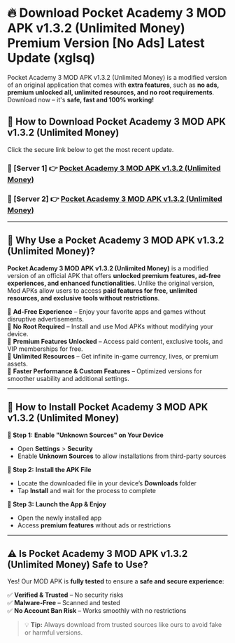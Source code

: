 # 🔥 Download Pocket Academy 3 MOD APK v1.3.2 (Unlimited Money) Premium Version [No Ads] Latest Update (xglsq) 

Pocket Academy 3 MOD APK v1.3.2 (Unlimited Money) is a modified version of an original application that comes with **extra features**, such as **no ads, premium unlocked all, unlimited resources, and no root requirements**. Download now – it's **safe, fast and 100% working!**

## **📱 How to Download Pocket Academy 3 MOD APK v1.3.2 (Unlimited Money)**  

Click the secure link below to get the most recent update.  

 ### **📌 [Server 1] 👉** [Pocket Academy 3 MOD APK v1.3.2 (Unlimited Money)](https://apkcomod.com?title=Pocket_Academy_3_MOD_APK_v1.3.2_(Unlimited_Money))

 ### **📌 [Server 2] 👉** [Pocket Academy 3 MOD APK v1.3.2 (Unlimited Money)](https://apkcomod.com?title=Pocket_Academy_3_MOD_APK_v1.3.2_(Unlimited_Money))

---

## **🤖 Why Use a Pocket Academy 3 MOD APK v1.3.2 (Unlimited Money)?**  

**Pocket Academy 3 MOD APK v1.3.2 (Unlimited Money)** is a modified version of an official APK that offers **unlocked premium features, ad-free experiences, and enhanced functionalities**. Unlike the original version, Mod APKs allow users to access **paid features for free, unlimited resources, and exclusive tools without restrictions**.

🔽 **Ad-Free Experience** – Enjoy your favorite apps and games without disruptive advertisements.  
🔽 **No Root Required** – Install and use Mod APKs without modifying your device.  
🔽 **Premium Features Unlocked** – Access paid content, exclusive tools, and VIP memberships for free.  
🔽 **Unlimited Resources** – Get infinite in-game currency, lives, or premium assets.  
🔽 **Faster Performance & Custom Features** – Optimized versions for smoother usability and additional settings.  

---

## **🚀 How to Install Pocket Academy 3 MOD APK v1.3.2 (Unlimited Money)**  

**🔹 Step 1:** **Enable "Unknown Sources" on Your Device**  
- Open **Settings** > **Security**  
- Enable **Unknown Sources** to allow installations from third-party sources  

**🔹 Step 2:** **Install the APK File**  
- Locate the downloaded file in your device’s **Downloads** folder  
- Tap **Install** and wait for the process to complete  

**🔹 Step 3:** **Launch the App & Enjoy**  
- Open the newly installed app  
- Access **premium features** without ads or restrictions  

---

## **⚠️ Is Pocket Academy 3 MOD APK v1.3.2 (Unlimited Money) Safe to Use?**  

Yes! Our MOD APK is **fully tested** to ensure a **safe and secure experience**:

✅ **Verified & Trusted** – No security risks  
✅ **Malware-Free** – Scanned and tested  
✅ **No Account Ban Risk** – Works smoothly with no restrictions  

> 💡 **Tip:** Always download from trusted sources like ours to avoid fake or harmful versions.